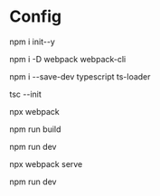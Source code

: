 # Config

npm i init--y

npm i -D webpack webpack-cli

npm i --save-dev typescript ts-loader

tsc --init

npx webpack

npm run build

npm run dev

npx webpack serve

npm run dev

